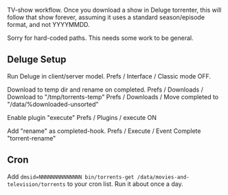 TV-show workflow. Once you download a show in Deluge torrenter, this will follow that show forever, assuming it uses a standard season/episode format, and not YYYYMMDD.

Sorry for hard-coded paths. This needs some work to be general.

Deluge Setup
------------

Run Deluge in client/server model.
Prefs / Interface / Classic mode OFF.

Download to temp dir and rename on completed. 
Prefs / Downloads / Download to "/tmp/torrents-temp"
Prefs / Downloads / Move completed to "/data/%downloaded-unsorted"

Enable plugin "execute"
Prefs / Plugins / execute ON

Add "rename" as completed-hook.
Prefs / Execute / Event Complete "torrent-rename"

Cron
----

Add `dmsid=NNNNNNNNNNNNNN bin/torrents-get /data/movies-and-television/torrents` to your cron list. Run it about once a day.
